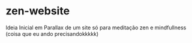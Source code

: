 # zen-website
Ideia Inicial em Parallax de um site só para meditação zen e mindfullness (coisa que eu ando precisandokkkkk)
